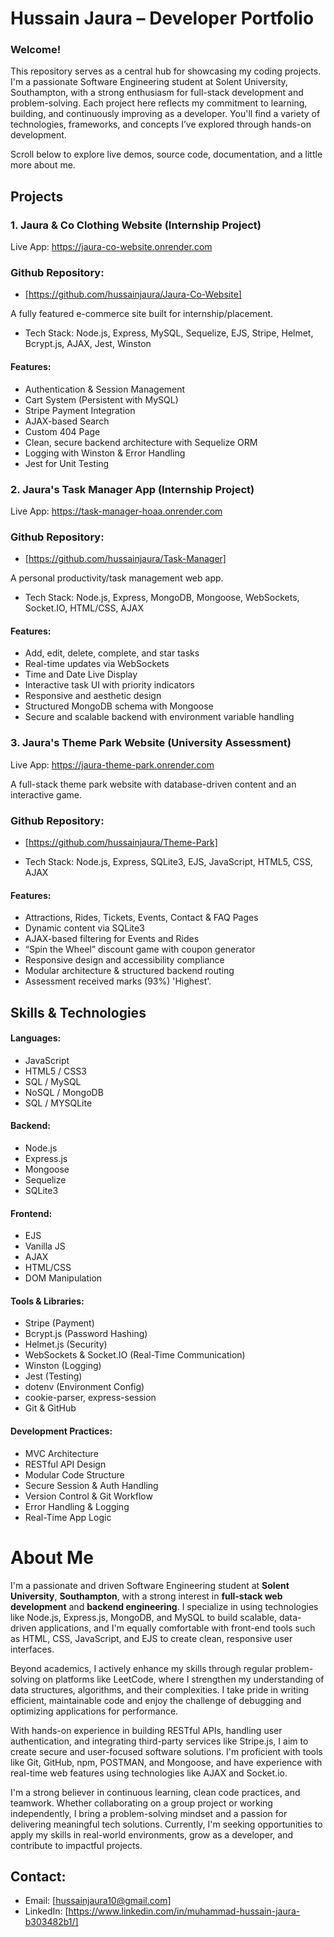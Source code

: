 # Hussain Jaura – Developer Portfolio
### Welcome!
This repository serves as a central hub for showcasing my coding projects. I'm a passionate Software Engineering student at Solent University, Southampton, with a strong enthusiasm for full-stack development and problem-solving. Each project here reflects my commitment to learning, building, and continuously improving as a developer. You'll find a variety of technologies, frameworks, and concepts I’ve explored through hands-on development.

Scroll below to explore live demos, source code, documentation, and a little more about me.

## Projects
### 1. Jaura & Co Clothing Website (Internship Project)
Live App: https://jaura-co-website.onrender.com

### Github Repository:
- [https://github.com/hussainjaura/Jaura-Co-Website]

A fully featured e-commerce site built for internship/placement.

- Tech Stack: Node.js, Express, MySQL, Sequelize, EJS, Stripe, Helmet, Bcrypt.js, AJAX, Jest, Winston

#### Features:
- Authentication & Session Management
- Cart System (Persistent with MySQL)
- Stripe Payment Integration
- AJAX-based Search
- Custom 404 Page
- Clean, secure backend architecture with Sequelize ORM
- Logging with Winston & Error Handling
- Jest for Unit Testing

### 2. Jaura's Task Manager App (Internship Project)
Live App: https://task-manager-hoaa.onrender.com

### Github Repository:
- [https://github.com/hussainjaura/Task-Manager]

A personal productivity/task management web app.

- Tech Stack: Node.js, Express, MongoDB, Mongoose, WebSockets, Socket.IO, HTML/CSS, AJAX

#### Features:
- Add, edit, delete, complete, and star tasks
- Real-time updates via WebSockets
- Time and Date Live Display
- Interactive task UI with priority indicators
- Responsive and aesthetic design
- Structured MongoDB schema with Mongoose
- Secure and scalable backend with environment variable handling

### 3. Jaura's Theme Park Website (University Assessment)
Live App: https://jaura-theme-park.onrender.com

A full-stack theme park website with database-driven content and an interactive game.

### Github Repository:
- [https://github.com/hussainjaura/Theme-Park]

- Tech Stack: Node.js, Express, SQLite3, EJS, JavaScript, HTML5, CSS, AJAX

#### Features:
- Attractions, Rides, Tickets, Events, Contact & FAQ Pages
- Dynamic content via SQLite3
- AJAX-based filtering for Events and Rides
- “Spin the Wheel” discount game with coupon generator
- Responsive design and accessibility compliance
- Modular architecture & structured backend routing
- Assessment received marks (93%) 'Highest'.

## Skills & Technologies
#### Languages:
- JavaScript
- HTML5 / CSS3
- SQL / MySQL
- NoSQL / MongoDB
- SQL / MYSQLite

#### Backend:
- Node.js
- Express.js
- Mongoose
- Sequelize
- SQLite3

#### Frontend:
- EJS
- Vanilla JS
- AJAX
- HTML/CSS
- DOM Manipulation

#### Tools & Libraries:
- Stripe (Payment)
- Bcrypt.js (Password Hashing)
- Helmet.js (Security)
- WebSockets & Socket.IO (Real-Time Communication)
- Winston (Logging)
- Jest (Testing)
- dotenv (Environment Config)
- cookie-parser, express-session
- Git & GitHub

#### Development Practices:
- MVC Architecture
- RESTful API Design
- Modular Code Structure
- Secure Session & Auth Handling
- Version Control & Git Workflow
- Error Handling & Logging
- Real-Time App Logic

# About Me
I'm a passionate and driven Software Engineering student at **Solent University**, **Southampton**, with a strong interest in **full-stack web development** and **backend engineering**. I specialize in using technologies like Node.js, Express.js, MongoDB, and MySQL to build scalable, data-driven applications, and I'm equally comfortable with front-end tools such as HTML, CSS, JavaScript, and EJS to create clean, responsive user interfaces.

Beyond academics, I actively enhance my skills through regular problem-solving on platforms like LeetCode, where I strengthen my understanding of data structures, algorithms, and their complexities. I take pride in writing efficient, maintainable code and enjoy the challenge of debugging and optimizing applications for performance.

With hands-on experience in building RESTful APIs, handling user authentication, and integrating third-party services like Stripe.js, I aim to create secure and user-focused software solutions. I'm proficient with tools like Git, GitHub, npm, POSTMAN, and Mongoose, and have experience with real-time web features using technologies like AJAX and Socket.io.

I'm a strong believer in continuous learning, clean code practices, and teamwork. Whether collaborating on a group project or working independently, I bring a problem-solving mindset and a passion for delivering meaningful tech solutions. Currently, I'm seeking opportunities to apply my skills in real-world environments, grow as a developer, and contribute to impactful projects.

## Contact:

- Email: [hussainjaura10@gmail.com]
- LinkedIn: [https://www.linkedin.com/in/muhammad-hussain-jaura-b303482b1/]

